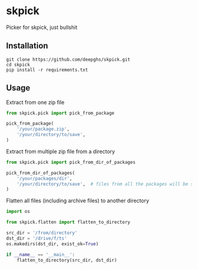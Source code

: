# skpick

Picker for skpick, just bullshit

## Installation

```shell
git clone https://github.com/deepghs/skpick.git
cd skpick
pip install -r requirements.txt
```

## Usage

Extract from one zip file

```python
from skpick.pick import pick_from_package

pick_from_package(
    '/your/package.zip',
    '/your/directory/to/save',
)
```

Extract from multiple zip file from a directory

```python
from skpick.pick import pick_from_dir_of_packages

pick_from_dir_of_packages(
    '/your/packages/dir',
    '/your/directory/to/save',  # files from all the packages will be stored to this directory
)
```

Flatten all files (including archive files) to another directory

```python
import os

from skpick.flatten import flatten_to_directory

src_dir = '/from/directory'
dst_dir = '/drive/f/ts'
os.makedirs(dst_dir, exist_ok=True)

if __name__ == '__main__':
    flatten_to_directory(src_dir, dst_dir)
```
